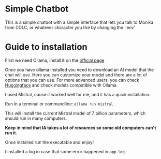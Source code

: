 # Simple Chatbot
This is a simple chatbot with a simple interface that lets you talk to Monika from DDLC, or whatever character you like by changing the '.env'

# Guide to installation
First we need Ollama, install it on the [official page](https://ollama.com/download)

Once you have ollama installed you need to download an AI model that the chat will use. Here you can customize your model and there are a lot of options that you can use. For more advanced users, you can check [Huggingface](https://huggingface.co) and check models compatible with Ollama.

I used Mistral, cause it worked well for me, and it has a quick installation.

Run in a terminal or commandline: `ollama run mistral`

This will install the current Mistral model of 7 billion parameters, which should run in many computers. 

**Keep in mind that IA takes a lot of resources so some old computers can't run it.**

Once installed run the executable and enjoy!

I installed a log in case that some error happened in `app.log`.